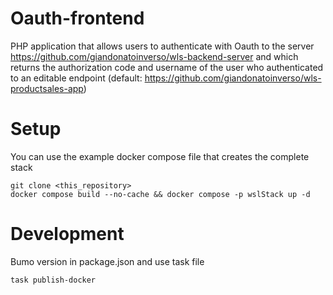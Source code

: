 # Oauth-frontend

PHP application that allows users to authenticate with Oauth to the server https://github.com/giandonatoinverso/wls-backend-server and which returns the authorization code and username of the user who authenticated to an editable endpoint (default: https://github.com/giandonatoinverso/wls-productsales-app)

# Setup
You can use the example docker compose file that creates the complete stack

```
git clone <this_repository>
docker compose build --no-cache && docker compose -p wslStack up -d
```

# Development
Bumo version in package.json and use task file

```
task publish-docker
```